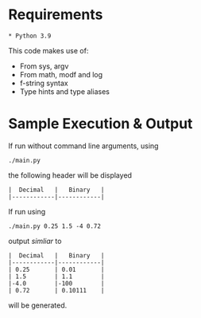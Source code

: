 # Requirements

    * Python 3.9

This code makes use of:

- From sys, argv
- From math, modf and log
- f-string syntax
- Type hints and type aliases

# Sample Execution & Output

If run without command line arguments, using

```
./main.py
```

the following header will be displayed

```
|  Decimal   |   Binary   |
|------------|------------|
```

If run using

```
./main.py 0.25 1.5 -4 0.72
```

output *simliar* to

```
|  Decimal   |   Binary   |
|------------|------------|
| 0.25       | 0.01       |
| 1.5        | 1.1        |
|-4.0        |-100        |
| 0.72       | 0.10111    |

```
will be generated.
